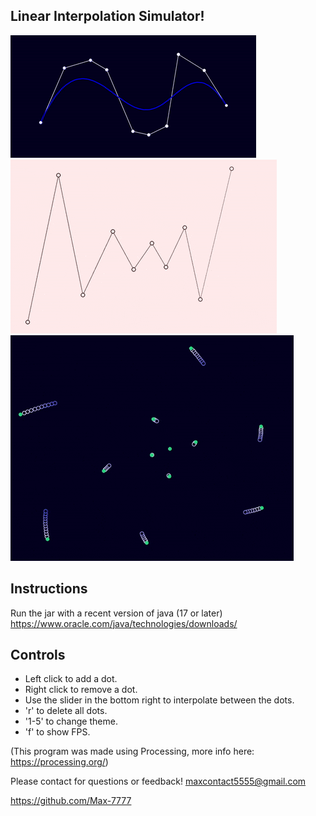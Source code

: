 ## Linear Interpolation Simulator!
![](doc/lerp_gif.gif)
![](doc/lerp_gif_2.gif)
![](doc/lerp_gif_3.gif)

## Instructions
Run the jar with a recent version of java (17 or later) 
https://www.oracle.com/java/technologies/downloads/

## Controls
- Left click to add a dot.
- Right click to remove a dot.
- Use the slider in the bottom right to interpolate between the dots.
- 'r' to delete all dots.
- '1-5' to change theme.
- 'f' to show FPS.

(This program was made using Processing, more info here: https://processing.org/)

Please contact for questions or feedback! maxcontact5555@gmail.com

https://github.com/Max-7777
